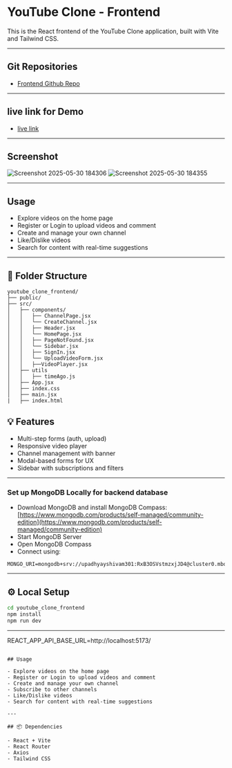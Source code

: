 # YouTube Clone - Frontend

This is the React frontend of the YouTube Clone application, built with Vite and Tailwind CSS.

---

## Git Repositories

- [Frontend Github Repo](https://github.com/upadhyayji2811/Youtube_Clone_Frontend.git)

---

## live link for Demo

- [live link](https://youtube-clone-frontend-theta.vercel.app/)

---
## Screenshot

![Screenshot 2025-05-30 184306](https://github.com/user-attachments/assets/68e41492-0dc7-4097-8df6-db1a5478b1bd)
![Screenshot 2025-05-30 184355](https://github.com/user-attachments/assets/8f19b4fe-4041-4af7-9060-0dde0573f2c0)


---

## Usage

- Explore videos on the home page
- Register or Login to upload videos and comment
- Create and manage your own channel
- Like/Dislike videos
- Search for content with real-time suggestions

---

## 📁 Folder Structure

```
youtube_clone_frontend/
├── public/
├── src/
│   ├── components/
│   │   ├── ChannelPage.jsx
│   │   └── CreateChannel.jsx
│   │   ├── Header.jsx
│   │   └── HomePage.jsx
│   │   ├── PageNotFound.jsx
│   │   └── Sidebar.jsx
│   │   ├── SignIn.jsx
│   │   └── UploadVideoForm.jsx
│   │   ├──VideoPlayer.jsx
│   ├── utils
│   │   ├── timeAgo.js
│   ├── App.jsx
│   ├── index.css
│   ├── main.jsx
|   ├── index.html

```

## 💡 Features

- Multi-step forms (auth, upload)
- Responsive video player
- Channel management with banner
- Modal-based forms for UX
- Sidebar with subscriptions and filters

---

### Set up MongoDB Locally for backend database

- Download MongoDB and install MongoDB Compass: [https://www.mongodb.com/products/self-managed/community-edition](https://www.mongodb.com/products/self-managed/community-edition)
- Start MongoDB Server
- Open MongoDB Compass
- Connect using:

```
MONGO_URI=mongodb+srv://upadhyayshivam301:RxB3OSVstmzxjJD4@cluster0.mbqjzqv.mongodb.net/
```

---

## ⚙️ Local Setup

```bash
cd youtube_clone_frontend
npm install
npm run dev
```

---

REACT_APP_API_BASE_URL=http://localhost:5173/

```

## Usage

- Explore videos on the home page
- Register or Login to upload videos and comment
- Create and manage your own channel
- Subscribe to other channels
- Like/Dislike videos
- Search for content with real-time suggestions

---

## 📦 Dependencies

- React + Vite
- React Router
- Axios
- Tailwind CSS

```
